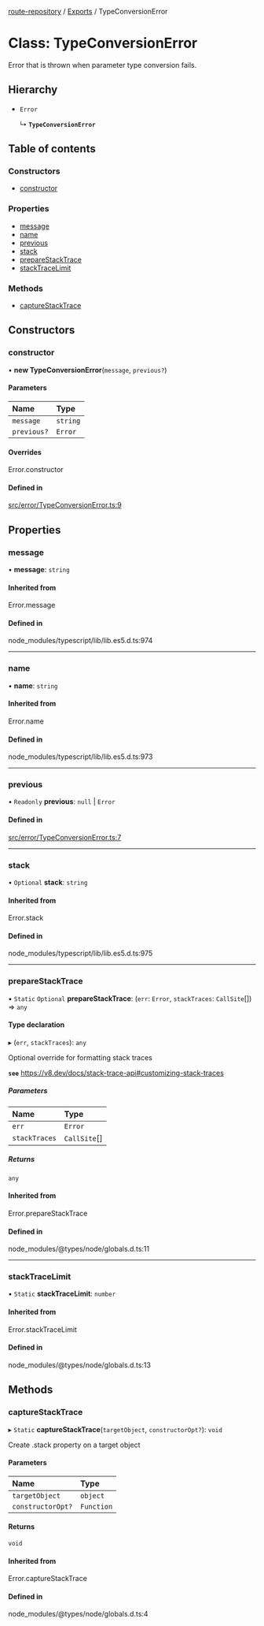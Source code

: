 [route-repository](../README.md) / [Exports](../modules.md) / TypeConversionError

# Class: TypeConversionError

Error that is thrown when parameter type conversion fails.

## Hierarchy

- `Error`

  ↳ **`TypeConversionError`**

## Table of contents

### Constructors

- [constructor](TypeConversionError.md#constructor)

### Properties

- [message](TypeConversionError.md#message)
- [name](TypeConversionError.md#name)
- [previous](TypeConversionError.md#previous)
- [stack](TypeConversionError.md#stack)
- [prepareStackTrace](TypeConversionError.md#preparestacktrace)
- [stackTraceLimit](TypeConversionError.md#stacktracelimit)

### Methods

- [captureStackTrace](TypeConversionError.md#capturestacktrace)

## Constructors

### constructor

• **new TypeConversionError**(`message`, `previous?`)

#### Parameters

| Name | Type |
| :------ | :------ |
| `message` | `string` |
| `previous?` | `Error` |

#### Overrides

Error.constructor

#### Defined in

[src/error/TypeConversionError.ts:9](https://github.com/nonetallt/front-to-back-router/blob/ae9086a/src/error/TypeConversionError.ts#L9)

## Properties

### message

• **message**: `string`

#### Inherited from

Error.message

#### Defined in

node_modules/typescript/lib/lib.es5.d.ts:974

___

### name

• **name**: `string`

#### Inherited from

Error.name

#### Defined in

node_modules/typescript/lib/lib.es5.d.ts:973

___

### previous

• `Readonly` **previous**: ``null`` \| `Error`

#### Defined in

[src/error/TypeConversionError.ts:7](https://github.com/nonetallt/front-to-back-router/blob/ae9086a/src/error/TypeConversionError.ts#L7)

___

### stack

• `Optional` **stack**: `string`

#### Inherited from

Error.stack

#### Defined in

node_modules/typescript/lib/lib.es5.d.ts:975

___

### prepareStackTrace

▪ `Static` `Optional` **prepareStackTrace**: (`err`: `Error`, `stackTraces`: `CallSite`[]) => `any`

#### Type declaration

▸ (`err`, `stackTraces`): `any`

Optional override for formatting stack traces

**`see`** https://v8.dev/docs/stack-trace-api#customizing-stack-traces

##### Parameters

| Name | Type |
| :------ | :------ |
| `err` | `Error` |
| `stackTraces` | `CallSite`[] |

##### Returns

`any`

#### Inherited from

Error.prepareStackTrace

#### Defined in

node_modules/@types/node/globals.d.ts:11

___

### stackTraceLimit

▪ `Static` **stackTraceLimit**: `number`

#### Inherited from

Error.stackTraceLimit

#### Defined in

node_modules/@types/node/globals.d.ts:13

## Methods

### captureStackTrace

▸ `Static` **captureStackTrace**(`targetObject`, `constructorOpt?`): `void`

Create .stack property on a target object

#### Parameters

| Name | Type |
| :------ | :------ |
| `targetObject` | `object` |
| `constructorOpt?` | `Function` |

#### Returns

`void`

#### Inherited from

Error.captureStackTrace

#### Defined in

node_modules/@types/node/globals.d.ts:4
